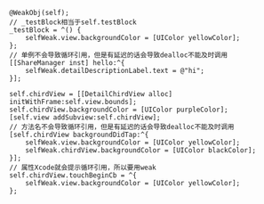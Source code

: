     @WeakObj(self);
    // _testBlock相当于self.testBlock
    _testBlock = ^() {
        selfWeak.view.backgroundColor = [UIColor yellowColor];
    };
    // 单例不会导致循环引用，但是有延迟的话会导致dealloc不能及时调用
    [[ShareManager inst] hello:^{
        selfWeak.detailDescriptionLabel.text = @"hi";
    }];
    
    self.chirdView = [[DetailChirdView alloc] initWithFrame:self.view.bounds];
    self.chirdView.backgroundColor = [UIColor purpleColor];
    [self.view addSubview:self.chirdView];
    // 方法名不会导致循环引用，但是有延迟的话会导致dealloc不能及时调用
    [self.chirdView backgroundDidTap:^{
        selfWeak.view.backgroundColor = [UIColor yellowColor];
        selfWeak.chirdView.backgroundColor = [UIColor blackColor];
    }];
    // 属性Xcode就会提示循环引用，所以要用weak
    self.chirdView.touchBeginCb = ^{
        selfWeak.view.backgroundColor = [UIColor yellowColor];
    };
